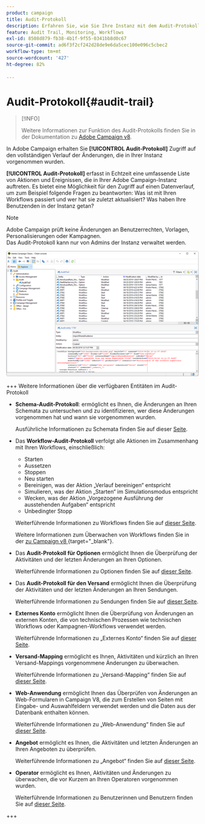 ```yaml
---
product: campaign
title: Audit-Protokoll
description: Erfahren Sie, wie Sie Ihre Instanz mit dem Audit-Protokoll von Campaign überwachen.
feature: Audit Trail, Monitoring, Workflows
exl-id: 8508d879-fb38-4b1f-9f55-0341bb8d0c67
source-git-commit: ad6f3f2cf242d28de9e6da5cec100e096c5cbec2
workflow-type: tm+mt
source-wordcount: '427'
ht-degree: 82%

---
```


# Audit-Protokoll{#audit-trail}

>[!INFO]
>
>Weitere Informationen zur Funktion des Audit-Protokolls finden Sie in der Dokumentation zu [Adobe Campaign v8](https://experienceleague.adobe.com/en/docs/campaign/campaign-v8/analytics/audit-trail).

In Adobe Campaign erhalten Sie **[!UICONTROL Audit-Protokoll]** Zugriff auf den vollständigen Verlauf der Änderungen, die in Ihrer Instanz vorgenommen wurden.

**[!UICONTROL Audit-Protokoll]** erfasst in Echtzeit eine umfassende Liste von Aktionen und Ereignissen, die in Ihrer Adobe Campaign-Instanz auftreten. Es bietet eine Möglichkeit für den Zugriff auf einen Datenverlauf, um zum Beispiel folgende Fragen zu beantworten: Was ist mit Ihren Workflows passiert und wer hat sie zuletzt aktualisiert? Was haben Ihre Benutzenden in der Instanz getan?

>[!NOTE]
>
>Adobe Campaign prüft keine Änderungen an Benutzerrechten, Vorlagen, Personalisierungen oder Kampagnen.\
>Das Audit-Protokoll kann nur von Admins der Instanz verwaltet werden.

![](assets/audit_trail_2.png)

+++ Weitere Informationen über die verfügbaren Entitäten im Audit-Protokoll

* **Schema-Audit-Protokoll**: ermöglicht es Ihnen, die Änderungen an Ihren Schemata zu untersuchen und zu identifizieren, wer diese Änderungen vorgenommen hat und wann sie vorgenommen wurden.

  Ausführliche Informationen zu Schemata finden Sie auf dieser [Seite](../../configuration/using/data-schemas.md).

* Das **Workflow-Audit-Protokoll** verfolgt alle Aktionen im Zusammenhang mit Ihren Workflows, einschließlich:

   * Starten
   * Aussetzen
   * Stoppen
   * Neu starten
   * Bereinigen, was der Aktion „Verlauf bereinigen“ entspricht
   * Simulieren, was der Aktion „Starten“ im Simulationsmodus entspricht
   * Wecken, was der Aktion „Vorgezogene Ausführung der ausstehenden Aufgaben“ entspricht
   * Unbedingter Stopp

  Weiterführende Informationen zu Workflows finden Sie auf [dieser Seite](../../workflow/using/about-workflows.md).

  Weitere Informationen zum Überwachen von Workflows finden Sie in der [ zu Campaign v8 ](https://experienceleague.adobe.com/docs/campaign/automation/workflows/monitoring-workflows/monitor-workflow-execution.html?lang=de){target="_blank"}.


* Das **Audit-Protokoll für Optionen** ermöglicht Ihnen die Überprüfung der Aktivitäten und der letzten Änderungen an Ihren Optionen.

  Weiterführende Informationen zu Optionen finden Sie auf [dieser Seite](../../installation/using/configuring-campaign-options.md).

* Das **Audit-Protokoll für den Versand** ermöglicht Ihnen die Überprüfung der Aktivitäten und der letzten Änderungen an Ihren Sendungen.

  Weiterführende Informationen zu Sendungen finden Sie auf [dieser Seite](../../delivery/using/communication-channels.md).

* **Externes Konto** ermöglicht Ihnen die Überprüfung von Änderungen an externen Konten, die von technischen Prozessen wie technischen Workflows oder Kampagnen-Workflows verwendet werden.

  Weiterführende Informationen zu „Externes Konto“ finden Sie auf [dieser Seite](../../installation/using/external-accounts.md).

* **Versand-Mapping** ermöglicht es Ihnen, Aktivitäten und kürzlich an Ihren Versand-Mappings vorgenommene Änderungen zu überwachen.

  Weiterführende Informationen zu „Versand-Mapping“ finden Sie auf [dieser Seite](../../configuration/using/target-mapping.md).

* **Web-Anwendung** ermöglicht Ihnen das Überprüfen von Änderungen an Web-Formularen in Campaign V8, die zum Erstellen von Seiten mit Eingabe- und Auswahlfeldern verwendet werden und die Daten aus der Datenbank enthalten können.

  Weiterführende Informationen zu „Web-Anwendung“ finden Sie auf [dieser Seite](../../web/using/about-web-applications.md).

* **Angebot** ermöglicht es Ihnen, die Aktivitäten und letzten Änderungen an Ihren Angeboten zu überprüfen.

  Weiterführende Informationen zu „Angebot“ finden Sie auf [dieser Seite](../../interaction/using/interaction-and-offer-management.md).

* **Operator** ermöglicht es Ihnen, Aktivitäten und Änderungen zu überwachen, die vor Kurzem an Ihren Operatoren vorgenommen wurden.

  Weiterführende Informationen zu Benutzerinnen und Benutzern finden Sie auf [dieser Seite](../../platform/using/access-management-operators.md).

+++

